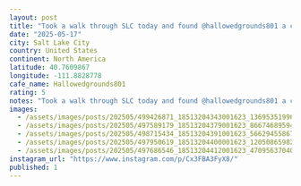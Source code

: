 ```yaml
---
layout: post
title: "Took a walk through SLC today and found @hallowedgrounds801 a cool cafe in an old church turned market for weirdos and tattoos (sadly the tattoo parlour was closed) another great stop on the #worldcof"
date: "2025-05-17"
city: Salt Lake City
country: United States
continent: North America
latitude: 40.7609867
longitude: -111.8828778
cafe_name: Hallowedgrounds801
rating: 5
notes: "Took a walk through SLC today and found @hallowedgrounds801 a cool cafe in an old church turned market for weirdos and tattoos (sadly the tattoo parlour was closed) another great stop on the #worldcoffeetour"
images:
  - /assets/images/posts/202505/499426871_18513204343001623_1369535199653652388_n_18125092996449018.jpg
  - /assets/images/posts/202505/497589179_18513204379001623_8667468959423032187_n_18070200841763508.jpg
  - /assets/images/posts/202505/498715434_18513204391001623_5662945586791068795_n_18029279660433732.jpg
  - /assets/images/posts/202505/497950619_18513204400001623_120508659821244594_n_17983851860685661.jpg
  - /assets/images/posts/202505/497686546_18513204412001623_4709563704063980592_n_18350265808158857.jpg
instagram_url: "https://www.instagram.com/p/Cx3FBA3FyX8/"
published: 1
---
```

